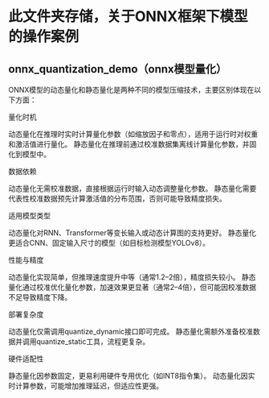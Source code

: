 # 此文件夹存储，关于ONNX框架下模型的操作案例

## onnx_quantization_demo（onnx模型量化）

ONNX模型的动态量化和静态量化是两种不同的模型压缩技术，主要区别体现在以下方面：

量化时机‌

动态量化在推理时实时计算量化参数（如缩放因子和零点），适用于运行时对权重和激活值进行量化。
静态量化在推理前通过校准数据集离线计算量化参数，并固化到模型中。

数据依赖‌

动态量化无需校准数据，直接根据运行时输入动态调整量化参数。
静态量化需要代表性校准数据预先计算激活值的分布范围，否则可能导致精度损失。

适用模型类型‌

动态量化对RNN、Transformer等变长输入或动态计算图的支持更好。
静态量化更适合CNN、固定输入尺寸的模型（如目标检测模型YOLOv8）。

性能与精度‌

动态量化实现简单，但推理速度提升中等（通常1.2–2倍），精度损失较小。
静态量化通过校准优化量化参数，加速效果更显著（通常2–4倍），但可能因校准数据不足导致精度下降。

部署复杂度‌

动态量化仅需调用quantize_dynamic接口即可完成。
静态量化需额外准备校准数据并调用quantize_static工具，流程更复杂。

硬件适配性‌

静态量化因参数固定，更易利用硬件专用优化（如INT8指令集）。
动态量化因实时计算参数，可能增加推理延迟，但适应性更强。
